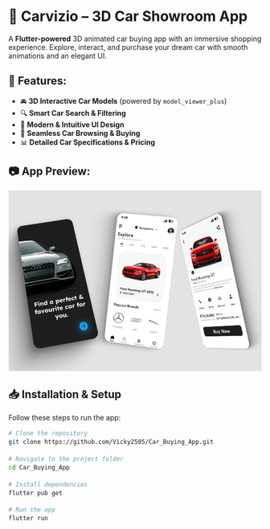 # 🚗 Carvizio – 3D Car Showroom App  

A **Flutter-powered** 3D animated car buying app with an immersive shopping experience. Explore, interact, and purchase your dream car with smooth animations and an elegant UI.  

## 🚀 Features:  
- 🚘 **3D Interactive Car Models** (powered by `model_viewer_plus`)  
- 🔍 **Smart Car Search & Filtering**  
- 🎨 **Modern & Intuitive UI Design**  
- 🛒 **Seamless Car Browsing & Buying**  
- 📊 **Detailed Car Specifications & Pricing**  

## 📷 App Preview:  
![3D Car Showroom App Preview](https://github.com/Vicky2505/Car_Buying_App/blob/main/images/car%20buy%20app%20preview.png)  

## 📥 Installation & Setup  
Follow these steps to run the app:  

```sh
# Clone the repository
git clone https://github.com/Vicky2505/Car_Buying_App.git  

# Navigate to the project folder
cd Car_Buying_App  

# Install dependencies
flutter pub get  

# Run the app
flutter run  
